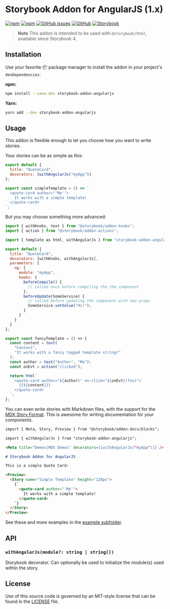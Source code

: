# Storybook Addon for AngularJS (1.x)

[![npm](https://img.shields.io/npm/v/storybook-addon-angularjs.svg)](https://www.npmjs.com/package/storybook-addon-angularjs)
[![npm](https://img.shields.io/npm/dt/storybook-addon-angularjs.svg)](https://www.npmjs.com/package/storybook-addon-angularjs)
[![GitHub issues](https://img.shields.io/github/issues/titonobre/storybook-addon-angularjs.svg)](https://github.com/titonobre/storybook-addon-angularjs/issues)
[![GitHub](https://img.shields.io/github/license/titonobre/storybook-addon-angularjs.svg)](https://github.com/titonobre/storybook-addon-angularjs/blob/master/LICENSE)
[![Storybook](https://img.shields.io/badge/storybook-4%2B-ff4785.svg)](https://storybook.js.org/)

> **Note**
> This addon is intended to be used with `@storybook/html`, available since Storybook 4.

## Installation

Use your favorite 📦 package manager to install the addon in your project's `devDependencies`:

**npm:**

```sh
npm install --save-dev storybook-addon-angularjs
```

**Yarn:**

```sh
yarn add --dev storybook-addon-angularjs
```

## Usage

This addon is flexible enough to let you choose how you want to write stories.

Your stories can be as simple as this:

```js
export default {
  title: "QuoteCard",
  decorators: [withAngularJs("myApp")]
};

export const simpleTemplate = () => `
  <quote-card author="'Me'">
    It works with a simple template!
  </quote-card>
`;
```

But you may choose something more advanced:

```js
import { withKnobs, text } from "@storybook/addon-knobs";
import { action } from "@storybook/addon-actions";

import { template as html, withAngularJs } from "storybook-addon-angularjs";

export default {
  title: "QuoteCard",
  decorators: [withKnobs, withAngularJs],
  parameters: {
    ng: {
      module: "myApp",
      hooks: {
        beforeCompile() {
          // called once before compiling the the component
        },
        beforeUpdate(SomeService) {
          // called before updating the component with new props
          SomeService.setValue("Hi!");
        }
      }
    }
  }
};

export const fancyTemplate = () => {
  const content = text(
    "Content",
    "It works with a fancy tagged template string!"
  );
  const author = text("Author", "Me");
  const onEvt = action("clicked");

  return html`
    <quote-card author="${author}" on-click="${onEvt}(foo)">
      {{${content}}}
    </quote-card>
  `;
};
```

You can even write stories with Markdown files, with the support for the [MDX Story Format](https://storybook.js.org/docs/formats/mdx-syntax/). This is awesome for writing documentation for your components.

```md
import { Meta, Story, Preview } from "@storybook/addon-docs/blocks";

import { withAngularJs } from "storybook-addon-angularjs";

<Meta title="Demos|MDX Demos" decorators={[withAngularJs("myApp")]} />

# Storybook Addon for AngularJS

This is a simple Quote Card:

<Preview>
  <Story name="Simple Template" height="120px">
    {`
      <quote-card author="'Me'">
        It works with a simple template!
      </quote-card>
    `}
  </Story>
</Preview>
```

See these and more examples in the [example subfolder](./example).

## API

### `withAngularJs(module?: string | string[])`

Storybook decorator. Can optionally be used to initialize the module(s) used within the story.

## License

Use of this source code is governed by an MIT-style license that can be found in the [LICENSE](LICENSE) file.
